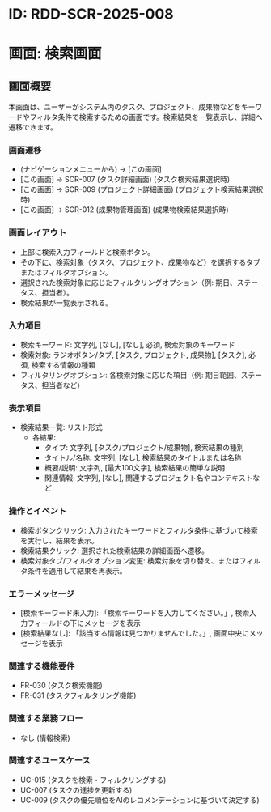 # ID: RDD-SCR-2025-008

# 画面: 検索画面

## 画面概要

本画面は、ユーザーがシステム内のタスク、プロジェクト、成果物などをキーワードやフィルタ条件で検索するための画面です。検索結果を一覧表示し、詳細へ遷移できます。

### 画面遷移

- (ナビゲーションメニューから) → [この画面]
- [この画面] → SCR-007 (タスク詳細画面) (タスク検索結果選択時)
- [この画面] → SCR-009 (プロジェクト詳細画面) (プロジェクト検索結果選択時)
- [この画面] → SCR-012 (成果物管理画面) (成果物検索結果選択時)

### 画面レイアウト

- 上部に検索入力フィールドと検索ボタン。
- その下に、検索対象（タスク、プロジェクト、成果物など）を選択するタブまたはフィルタオプション。
- 選択された検索対象に応じたフィルタリングオプション（例: 期日、ステータス、担当者）。
- 検索結果が一覧表示される。

### 入力項目

- 検索キーワード: 文字列, [なし], [なし], 必須, 検索対象のキーワード
- 検索対象: ラジオボタン/タブ, [タスク, プロジェクト, 成果物],
  [タスク], 必須, 検索する情報の種類
- フィルタリングオプション: 各検索対象に応じた項目（例: 期日範囲、ステータス、担当者など）

### 表示項目

- 検索結果一覧: リスト形式
  - 各結果:
    - タイプ: 文字列, [タスク/プロジェクト/成果物], 検索結果の種別
    - タイトル/名称: 文字列, [なし], 検索結果のタイトルまたは名称
    - 概要/説明: 文字列, [最大100文字], 検索結果の簡単な説明
    - 関連情報: 文字列, [なし], 関連するプロジェクト名やコンテキストなど

### 操作とイベント

- 検索ボタンクリック: 入力されたキーワードとフィルタ条件に基づいて検索を実行し、結果を表示。
- 検索結果クリック: 選択された検索結果の詳細画面へ遷移。
- 検索対象タブ/フィルタオプション変更: 検索対象を切り替え、またはフィルタ条件を適用して結果を再表示。

### エラーメッセージ

- [検索キーワード未入力]: 「検索キーワードを入力してください。」, 検索入力フィールドの下にメッセージを表示
- [検索結果なし]: 「該当する情報は見つかりませんでした。」, 画面中央にメッセージを表示

### 関連する機能要件

- FR-030 (タスク検索機能)
- FR-031 (タスクフィルタリング機能)

### 関連する業務フロー

- なし (情報検索)

### 関連するユースケース

- UC-015 (タスクを検索・フィルタリングする)
- UC-007 (タスクの進捗を更新する)
- UC-009 (タスクの優先順位をAIのレコメンデーションに基づいて決定する)
